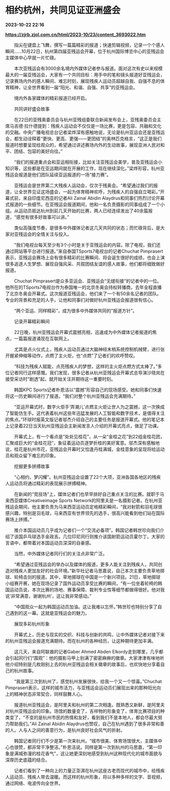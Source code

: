 # 相约杭州，共同见证亚洲盛会

**2023-10-22 22:16**

**https://zjrb.zjol.com.cn/html/2023-10/23/content_3693022.htm**

　　指尖在键盘上飞舞，撰写一篇篇精彩的报道；快速剪辑视频，记录一个个感人瞬间……10月22日，杭州第四届亚残运会开幕，位于杭州国际博览中心的亚残运会主媒体中心早就一片忙碌。

　　本次亚残运会有3000余名境内外媒体记者参与报道。面对这次有史以来规模最大的一届亚残运会，大家有一个共同目标：用手中的笔和镜头报道好亚残运会，记录赛场内外的感人瞬间、难忘时刻，展现残疾人运动员超越自我、自强不息的体育精神，让全世界看到一届“阳光、和谐、自强、共享”的亚残运会。

　　境内外各家媒体的精彩报道已经开启。

　　共同讲好盛会故事

　　在22日的亚残奥委员会与杭州亚残组委联合新闻发布会上，亚残奥委员会主席马吉德·拉什德提到：残疾人运动会不仅仅是一场比赛，更是包容、共融和文化的交融。中央广播电视总台记者梁烨深有感触地说，无论是杭州亚运会还是亚残运会，都生动诠释着“更快、更高、更强——更团结”的奥林匹克格言，“这正是我们报道时想要呈现给观众的，希望通过讲述赛场内外的生动故事，展现亚洲人民对和平、团结、包容的美好向往。”

　　“我们的报道重点会和亚运相衔接，比如关注亚残运会美学，普及亚残运会小知识等，这些都是在亚运期间就在开展的工作，现在继续深化。”梁烨形容，杭州亚残运会报道是他们团队延续亚运报道的一场“接力赛”。

　　亚残运会是世界第二大残疾人运动会，仅次于残奥会。“希望通过我们的报道，让全世界见证这场盛会，一起为体育精神欢呼，为残疾人的自强自立喝彩。”开幕式前，来自印度尼西亚的记者Ali Zainal Abidin Alaydrus和同事们热烈讨论开幕式报道的一些细节。在亚残运会报道期间，他和一名负责摄影的同事组成了一个小组。从运动员抵达杭州到前几天开始的比赛，两人已经连续发出了40余篇报道，“感觉有很多好故事可以讲。”

　　类似高强度节奏，是很多中外媒体记者这几天共同的状态；而忙碌背后，是大家对亚残运会的全情关注与投入。

　　“我们电视台每天至少有3个小时是关于亚残运会的内容。除了电视，我们还通过网站等平台进行报道。”来自泰国TSports7电视台的记者Chuchat Pimprasert表示，亚残运会赛场上会有很多精彩的比赛瞬间、将会诞生很好的成绩，也会上演很多追逐人生梦想、展现自强风采、共叙团结友谊的感人故事，他们都将细致做好报道。

　　Chuchat Pimprasert是众多亚运会、亚残运会“无缝衔接”的记者中的一位。他所在的TSports7电视台作为泰国唯一的北京冬奥会持权转播商，去年全程直播了北京冬奥会开幕式。这次报道亚残运会，他们来了一个有50余名记者的团队。专业的背景和充足的人手，让他和同事们对做好杭州亚残运会报道很有信心。

　　“两个亚运、同样精彩”，成为很多中外媒体共同的“报道方针”。

　　记录开幕精彩瞬间

　　22日晚，杭州亚残运会开幕式震撼亮相，迅速成为中外媒体记者报道的焦点，一篇篇报道涌现在互联网上。

　　尤其是点火仪式上，残疾人运动员通过大脑神经末梢系统控制机械臂，进行张开握紧伸缩等动作，点燃了主火炬，也“点燃”了记者们的欢呼赞叹。

　　“科技为残疾人赋能，点亮残疾人的梦想，这样的主火炬点燃方式太棒了。”多位记者同行这样感慨。我们发现，很多记者从杭州亚残运会开幕式总导演沙晓岚在接受采访时“剧透”起，就开始关注并期待这一重要时刻。

　　韩国KPC Sports记者朴恩洁以“震撼”形容自己的现场感受。她和同事们快速将这一历史瞬间进行了报道。“我们对整个杭州亚残运会充满期待。”

　　“亚运开幕式时，数字火炬手‘弄潮儿’点燃主火炬让世人为之震撼，这一次换成了智能仿生手。这代表着杭州这些年迅猛发展的人工智能和数字技术，是值得关注的焦点。”环球时报英文版记者邬杰介绍自己的主要任务是报道开幕式。他的笔记本上记录着22日当天杭州亚残运会主新闻发言人介绍的开幕式亮点，做足了功课。

　　开幕式上，有一个看点是“处处见桂花”，从一朵“金桂之花”到22组金桂花团，汇聚成巨大的“金桂花冠”，象征着运动员逐梦折桂的美好寓意。邬杰深有感触地说，桂花是杭州市花，亚残运会开幕时又恰逢丹桂满城，金桂意象的呈现将给运动员和观众留下难忘的印象。

　　挖掘更多拼搏故事

　　“心相约，梦闪耀”。杭州亚残运会设置了22个大项，亚洲各国各地区的残疾人运动员将通过精彩的表现展示拼搏精神。

　　在新闻的“竞技场”上，媒体记者们也早早排好自己重点关注的比赛。就职于马来西亚媒体Creativeimage Sports Network的阿里夫是一名摄影记者。在杭州亚残运会期间，他主要负责为马来西亚运动员定格精彩瞬间，“我对射箭和羽毛球很感兴趣，特别是羽毛球，马来西亚有世界领先的选手，很高兴能看到他们站在国际赛场上拼搏。”

　　推介本国运动员几乎成为记者们一个“交流必备项”。韩国记者韩世珍向我们介绍了该国乒乓球选手金政吉。几位印尼同行则推介该国射箭运动员霍尔丁。大家的言语中，都带着对本国运动员深深的自豪感。

　　当然，中外媒体记者同行们的关注点非常广泛。

　　“希望通过亚残运会的举办以及媒体的报道，更多人能关注到残疾人，共同创造对残疾人更加友好的社会环境。”新华社记者马思嘉说，自己本次主要负责草地掷球、轮椅击剑的报道。其中，草地掷球在中国是一个新兴项目。21日，草地掷球小组赛开赛，她在现场记录了国外运动员享受比赛的瞬间，“有一位坐着轮椅的韩国运动员说，本次比赛的场地、赛事保障、裁判专业性等细节都做得很好。他对我说‘非常满意，谢谢杭州’，这让我非常感动。”

　　“中国观众一起为韩国运动员加油。这让我难以忘怀。”韩世珍也特别分享了自己遇到的这一幕。这就是亚残运会的魅力。

　　展现多彩杭州形象

　　开幕式上，历史与现实的交织、科技与创新的共鸣，让中外媒体记者对接下来的杭州亚残运会报道充满期待。而在杭州的各种经历，让这种期待更加丰满。

　　这几天，来自阿联酋的记者Gaber Ahmed Abden Elkordy走到哪里，几乎都会引起同行们“围观”：他的摄影马甲上别满了密密麻麻的徽章。大家津津有味地听他介绍特别是几枚刚别上去的杭州亚残运会相关徽章的故事后，也欢快地分享着自己的杭州故事。

　　“我是第三次到杭州了，感觉杭州发展很快，给我一个又一个惊喜。”Chuchat Pimprasert表示，这样的城市活力，与亚残运会运动员们展现出来的那种阳光向上的精神状态非常契合，同样鼓舞人心。

　　报道杭州亚残运会，是阿里夫和杭州的第二次相逢。既熟悉又新鲜，是阿里夫对杭州亚残运会的印象。场馆的数量变了，吉祥物的形象变了，体育比赛项目的种类变了，“不变的是杭州市民的热情和友好，看到我们不是本地人，都会尽最大努力帮助我们。”Ali Zainal Abidin Alaydrus也赞叹，自己在杭州遇到了很多非常和善的人。人与人之间的善意行为，是杭州良好社会风气的折射。

　　韩国记者同行们不少是第一次来杭州。“城市很美、体育场馆很大，主媒体中心也很赞，都非常干净整洁。”朴恩洁说。同样是第一次到杭州的马思嘉，“第一印象是满城弥漫的桂花香气”，这让她更深刻地感受到杭州这种现代化的城市面貌与深厚历史底蕴的结合。

　　记者们看到了一种向上的力量正澎湃在杭州这座古老而现代的城市中，给残疾人运动员、残疾人带去温暖。而这样的杭州形象，将以多种多样的文字、音视频，通过网络、电波传向全世界。